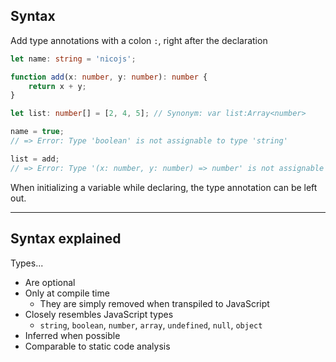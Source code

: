 ## Syntax

Add type annotations with a colon `:`, right after the declaration

```typescript
let name: string = 'nicojs';

function add(x: number, y: number): number {
    return x + y;
}

let list: number[] = [2, 4, 5]; // Synonym: var list:Array<number>

name = true;
// => Error: Type 'boolean' is not assignable to type 'string'

list = add;
// => Error: Type '(x: number, y: number) => number' is not assignable to type 'number[]'.
```

When initializing a variable while declaring, the type annotation can be left out. <!-- .element class="fragment" data-fragment-index="0" -->

---

## Syntax explained

Types...

* Are optional
* Only at compile time
    * They are simply removed when transpiled to JavaScript
* Closely resembles JavaScript types
    * `string`, `boolean`, `number`, `array`, `undefined`, `null`, `object`
* Inferred when possible
* Comparable to static code analysis
